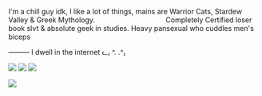 I'm a chill guy idk, I like a lot of things, mains are Warrior Cats, Stardew Valley & Greek Mythology.‎ ‎‎ ‎ ‎ ‎ ‎ ‎‎ ‎ ‎ ‎ ‎ ‎  ‎ ‎ ‎ ‎ ‎ ‎ ‎ ‎ ‎  ‎ ‎ ‎ ‎ ‎ ‎ ‎ ‎ ‎ ‎ ‎ ‎ ‎ ‎ ‎ ‎ ‎ ‎ ‎ ‎ ‎ ‎ ‎ ‎ ‎ ‎ ‎ ‎ ‎ ‎ ‎ ‎ ‎ ‎ ‎ ‎ 
Completely Certified loser book slvt & absolute geek in studies. Heavy pansexual who cuddles men's biceps

——— I dwell in the internet ᓚ₍ ^. .^₎

![](https://64.media.tumblr.com/6b3d90ee5620dff40d00347e4fa7c328/8827926dd56fd31f-45/s75x75_c1/6731257a11f60f2142171a2cfbaa277f32085265.gifv) ![](https://64.media.tumblr.com/fc36d9a2b12398a06d1cf0246c85ee76/1925423831a33610-dc/s75x75_c1/576ab0ab03520e922d6904dfdeabb4c52cda7c49.gifv) ![](https://64.media.tumblr.com/710f57b01d8d8035e1f14d95b0e3922a/4be796724bd518c7-97/s75x75_c1/f15419b76233eac40708ceb253f7a6e94ee3b50f.gifv)

![](https://i.postimg.cc/8PHscqDr/tumblr-bff6d0294478f531574afac2df9b5abf-9a9e9f70-250.png)
